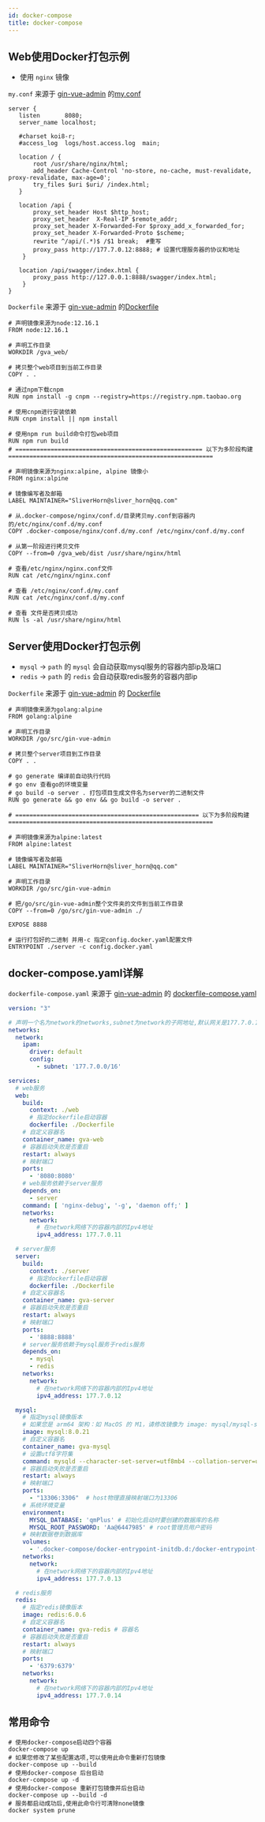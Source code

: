 ```yaml
---
id: docker-compose
title: docker-compose
---
```


## Web使用Docker打包示例

- 使用 `nginx` 镜像

`my.conf` 来源于 [gin-vue-admin](https://github.com/flipped-aurora/gin-vue-admin) 的[my.conf](https://github.com/flipped-aurora/gin-vue-admin/blob/master/web/.docker-compose/nginx/conf.d/my.conf)

 ```shell
server {
    listen       8080;
    server_name localhost;

    #charset koi8-r;
    #access_log  logs/host.access.log  main;

    location / {
        root /usr/share/nginx/html;
        add_header Cache-Control 'no-store, no-cache, must-revalidate, proxy-revalidate, max-age=0';
        try_files $uri $uri/ /index.html;
    }

    location /api {
        proxy_set_header Host $http_host;
        proxy_set_header  X-Real-IP $remote_addr;
        proxy_set_header X-Forwarded-For $proxy_add_x_forwarded_for;
        proxy_set_header X-Forwarded-Proto $scheme;
        rewrite ^/api/(.*)$ /$1 break;  #重写
        proxy_pass http://177.7.0.12:8888; # 设置代理服务器的协议和地址
     }

    location /api/swagger/index.html {
        proxy_pass http://127.0.0.1:8888/swagger/index.html;
     }
 }
 ```

`Dockerfile` 来源于 [gin-vue-admin](https://github.com/flipped-aurora/gin-vue-admin) 的[Dockerfile](https://github.com/flipped-aurora/gin-vue-admin/blob/master/web/Dockerfile)

```
# 声明镜像来源为node:12.16.1
FROM node:12.16.1

# 声明工作目录
WORKDIR /gva_web/

# 拷贝整个web项目到当前工作目录
COPY . .

# 通过npm下载cnpm
RUN npm install -g cnpm --registry=https://registry.npm.taobao.org

# 使用cnpm进行安装依赖
RUN cnpm install || npm install

# 使用npm run build命令打包web项目
RUN npm run build
# ===================================================== 以下为多阶段构建 ==========================================================

# 声明镜像来源为nginx:alpine, alpine 镜像小
FROM nginx:alpine

# 镜像编写者及邮箱
LABEL MAINTAINER="SliverHorn@sliver_horn@qq.com"

# 从.docker-compose/nginx/conf.d/目录拷贝my.conf到容器内的/etc/nginx/conf.d/my.conf
COPY .docker-compose/nginx/conf.d/my.conf /etc/nginx/conf.d/my.conf

# 从第一阶段进行拷贝文件
COPY --from=0 /gva_web/dist /usr/share/nginx/html

# 查看/etc/nginx/nginx.conf文件
RUN cat /etc/nginx/nginx.conf

# 查看 /etc/nginx/conf.d/my.conf
RUN cat /etc/nginx/conf.d/my.conf

# 查看 文件是否拷贝成功
RUN ls -al /usr/share/nginx/html
```

## Server使用Docker打包示例

- `mysql` -> `path` 的 `mysql` 会自动获取mysql服务的容器内部ip及端口
- `redis` -> `path` 的 `redis` 会自动获取redis服务的容器内部ip

`Dockerfile` 来源于 [gin-vue-admin](https://github.com/flipped-aurora/gin-vue-admin) 的 [Dockerfile](https://github.com/flipped-aurora/gin-vue-admin/blob/master/server/Dockerfile)

```
# 声明镜像来源为golang:alpine
FROM golang:alpine

# 声明工作目录
WORKDIR /go/src/gin-vue-admin

# 拷贝整个server项目到工作目录
COPY . .

# go generate 编译前自动执行代码
# go env 查看go的环境变量
# go build -o server . 打包项目生成文件名为server的二进制文件
RUN go generate && go env && go build -o server .

# ==================================================== 以下为多阶段构建 ==========================================================

# 声明镜像来源为alpine:latest
FROM alpine:latest

# 镜像编写者及邮箱
LABEL MAINTAINER="SliverHorn@sliver_horn@qq.com"

# 声明工作目录
WORKDIR /go/src/gin-vue-admin

# 把/go/src/gin-vue-admin整个文件夹的文件到当前工作目录
COPY --from=0 /go/src/gin-vue-admin ./

EXPOSE 8888

# 运行打包好的二进制 并用-c 指定config.docker.yaml配置文件
ENTRYPOINT ./server -c config.docker.yaml
```

## docker-compose.yaml详解

`dockerfile-compose.yaml` 来源于 [gin-vue-admin](https://github.com/flipped-aurora/gin-vue-admin) 的 [dockerfile-compose.yaml](https://github.com/flipped-aurora/gin-vue-admin/blob/master/docker-compose.yaml)

```yaml
version: "3"

# 声明一个名为network的networks,subnet为network的子网地址,默认网关是177.7.0.1
networks:
  network:
    ipam:
      driver: default
      config:
        - subnet: '177.7.0.0/16'

services:
  # web服务
  web:
    build:
      context: ./web
      # 指定dockerfile启动容器
      dockerfile: ./Dockerfile
    # 自定义容器名
    container_name: gva-web
    # 容器启动失败是否重启
    restart: always
    # 映射端口
    ports:
      - '8080:8080'
    # web服务依赖于server服务
    depends_on:
      - server
    command: [ 'nginx-debug', '-g', 'daemon off;' ]
    networks:
      network:
        # 在network网络下的容器内部的Ipv4地址
        ipv4_address: 177.7.0.11

  # server服务
  server:
    build:
      context: ./server
      # 指定dockerfile启动容器
      dockerfile: ./Dockerfile
    # 自定义容器名
    container_name: gva-server
    # 容器启动失败是否重启
    restart: always
    # 映射端口
    ports:
      - '8888:8888'
    # server服务依赖于mysql服务于redis服务
    depends_on:
      - mysql
      - redis
    networks:
      network:
      	# 在network网络下的容器内部的Ipv4地址
        ipv4_address: 177.7.0.12

  mysql:
    # 指定mysql镜像版本
    # 如果您是 arm64 架构：如 MacOS 的 M1，请修改镜像为 image: mysql/mysql-server:8.0.21
    image: mysql:8.0.21
    # 自定义容器名
    container_name: gva-mysql
    # 设置utf8字符集
    command: mysqld --character-set-server=utf8mb4 --collation-server=utf8mb4_unicode_ci 
    # 容器启动失败是否重启
    restart: always
    # 映射端口
    ports:
      - "13306:3306"  # host物理直接映射端口为13306
    # 系统环境变量
    environment:
      MYSQL_DATABASE: 'qmPlus' # 初始化启动时要创建的数据库的名称
      MYSQL_ROOT_PASSWORD: 'Aa@6447985' # root管理员用户密码
    # 映射数据卷到数据库
    volumes:
      - '.docker-compose/docker-entrypoint-initdb.d:/docker-entrypoint-initdb.d'
    networks:
      network:
        # 在network网络下的容器内部的Ipv4地址
        ipv4_address: 177.7.0.13

  # redis服务
  redis:
    # 指定redis镜像版本
    image: redis:6.0.6
    # 自定义容器名
    container_name: gva-redis # 容器名
    # 容器启动失败是否重启
    restart: always
    # 映射端口
    ports:
      - '6379:6379'
    networks:
      network:
        # 在network网络下的容器内部的Ipv4地址
        ipv4_address: 177.7.0.14
```

## 常用命令

```shell
# 使用docker-compose启动四个容器
docker-compose up
# 如果您修改了某些配置选项,可以使用此命令重新打包镜像
docker-compose up --build
# 使用docker-compose 后台启动
docker-compose up -d
# 使用docker-compose 重新打包镜像并后台启动
docker-compose up --build -d
# 服务都启动成功后,使用此命令行可清除none镜像
docker system prune
```





















































